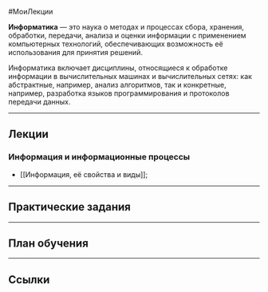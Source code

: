 #МоиЛекции 

**Информатика** — это наука о методах и процессах сбора, хранения, обработки, передачи, анализа и оценки информации с применением компьютерных технологий, обеспечивающих возможность её использования для принятия решений.

Информатика включает дисциплины, относящиеся к обработке информации в вычислительных машинах и вычислительных сетях: как абстрактные, например, анализ алгоритмов, так и конкретные, например, разработка языков программирования и протоколов передачи данных.

---
## Лекции

### Информация и информационные процессы

- [[Информация, её свойства и виды]];

---
## Практические задания



---
## План обучения



---
## Ссылки
